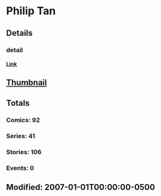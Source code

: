# Philip  Tan 
## Details
### detail
#### [Link](http://marvel.com/comics/creators/489/philip_tan?utm_campaign=apiRef&utm_source=225578a89fc76f3d20fbffda5d17a88d)
## [Thumbnail](http://i.annihil.us/u/prod/marvel/i/mg/9/20/4bc6a29125c7d.jpg)
## Totals
### Comics: 92
### Series: 41
### Stories: 106
### Events: 0
## Modified: 2007-01-01T00:00:00-0500